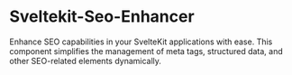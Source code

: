 # Sveltekit-Seo-Enhancer

Enhance SEO capabilities in your SvelteKit applications with ease. This component simplifies the management of meta tags,
structured data, and other SEO-related elements dynamically.
